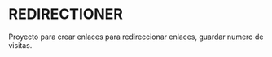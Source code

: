 # REDIRECTIONER

Proyecto para crear enlaces para redireccionar enlaces, guardar numero de visitas.
